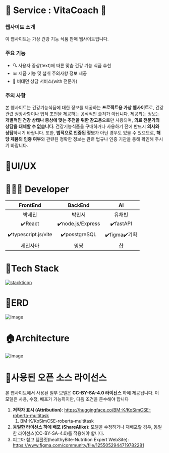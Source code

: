 # 💊 Service : VitaCoach 🌿
### 웹사이트 소개
이 웹사이트는 가상 건강 기능 식품 판매 웹사이트입니다. 
### 주요 기능
- 🔍 사용자 증상(text)에 따른 맞춤 건강 기능 식품 추천 
- 📊 제품 기능 및 섭취 주의사항 정보 제공
- 🛒 비대면 상담 서비스(with 전문가)
### 주의 사항
본 웹사이트는 건강기능식품에 대한 정보를 제공하는 **프로젝트용 가상 웹사이트**로, 건강 관련 권장사항이나 법적 조언을 제공하는 공식적인 출처가 아닙니다. 제공되는 정보는 **개별적인 건강 상태나 증상에 맞는 추천을 위한 참고용**으로만 사용되며, **의료 전문가의 상담을 대체할 수 없습니다**. 건강기능식품을 구매하거나 사용하기 전에 반드시 **의사와 상담**하시기 바랍니다.
또한, **법적으로 인증된 정보**가 아닌 경우도 있을 수 있으므로, **해당 제품의 인증 여부**와 관련된 정확한 정보는 관련 법규나 인증 기관을 통해 확인해 주시기 바랍니다.
# 💙UI/UX

# 👩🏻‍💻 Developer 
|FrontEnd|BackEnd|AI|
|:--:|:--:|:--:|
|박세진|박민서|유채빈|
|✔️React|✔️node.js/Express|✔️fastAPI|
|✔️typescript.js/vite | ✔️posstgreSQL  |✔️figma✔️기획|
|[세진사마](https://github.com/sejin-coding)  |[밍짱](https://github.com/m2nsp)  |[챱](https://github.com/jiuumm)|

# 🔧Tech Stack
[![stackticon](https://firebasestorage.googleapis.com/v0/b/stackticon-81399.appspot.com/o/images%2F1741919202759?alt=media&token=77034d71-83c3-4d4e-84e8-492353944497)](https://github.com/msdio/stackticon)

# 💽ERD
![Image](https://github.com/user-attachments/assets/d1a63000-b7ab-4150-9288-577661bad1da)

# 🏠Architecture
![Image](https://github.com/user-attachments/assets/0e79f104-6127-4c07-81ee-3b269c37d30a)

# 🔎사용된 오픈 소스 라이선스
본 웹사이트에서 사용된 일부 모델은 **CC-BY-SA-4.0 라이선스** 하에 제공됩니다. 이 모델은 사용, 수정, 배포가 가능하지만, 다음 조건을 준수해야 합니다
1. **저작자 표시 (Attribution)**: https://huggingface.co/BM-K/KoSimCSE-roberta-multitask
    1. BM-K/KoSimCSE-roberta-multitask
2. **동일한 라이선스 하에 배포 (ShareAlike)**: 모델을 수정하거나 재배포할 경우, 동일한 라이선스(CC-BY-SA-4.0)를 적용해야 합니다.
3. 피그마 참고 템플릿(healthyBite-Nutrition Expert WebSite): https://www.figma.com/community/file/1255052944719782281 


